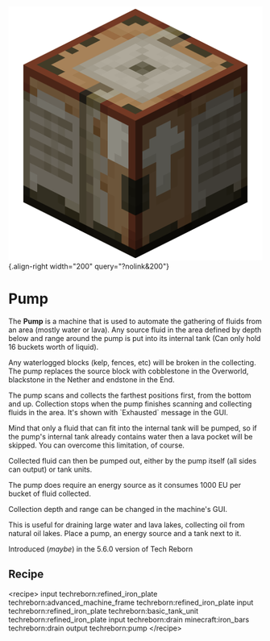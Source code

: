![Pump](/media/mods/techreborn/pump.png){.align-right width="200" query="?nolink&200"}

# Pump

The **Pump** is a machine that is used to automate the gathering of fluids from an area (mostly water or lava). Any source fluid in the area defined by depth below and range around the pump is put into its internal tank (Can only hold 16 buckets worth of liquid).

Any waterlogged blocks (kelp, fences, etc) will be broken in the collecting. The pump replaces the source block with cobblestone in the Overworld, blackstone in the Nether and endstone in the End.

The pump scans and collects the farthest positions first, from the bottom and up. Collection stops when the pump finishes scanning and collecting fluids in the area. It's shown with \`Exhausted\` message in the GUI.

Mind that only a fluid that can fit into the internal tank will be pumped, so if the pump's internal tank already contains water then a lava pocket will be skipped. You can overcome this limitation, of course.

Collected fluid can then be pumped out, either by the pump itself (all sides can output) or tank units.

The pump does require an energy source as it consumes 1000 EU per bucket of fluid collected.

Collection depth and range can be changed in the machine's GUI.

This is useful for draining large water and lava lakes, collecting oil from natural oil lakes. Place a pump, an energy source and a tank next to it.

Introduced (*maybe*) in the 5.6.0 version of Tech Reborn

## Recipe

\<recipe\> input techreborn:refined_iron_plate techreborn:advanced_machine_frame techreborn:refined_iron_plate input techreborn:refined_iron_plate techreborn:basic_tank_unit techreborn:refined_iron_plate input techreborn:drain minecraft:iron_bars techreborn:drain output techreborn:pump \</recipe\>
